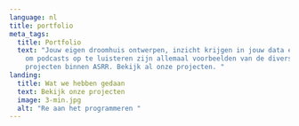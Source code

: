 ```yaml
---
language: nl
title: portfolio
meta_tags:
  title: Portfolio
  text: "Jouw eigen droomhuis ontwerpen, inzicht krijgen in jouw data en een app
    om podcasts op te luisteren zijn allemaal voorbeelden van de diverse
    projecten binnen ASRR. Bekijk al onze projecten. "
landing:
  title: Wat we hebben gedaan
  text: Bekijk onze projecten
  image: 3-min.jpg
  alt: "Re aan het programmeren "
---
```

